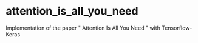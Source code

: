 # attention_is_all_you_need
Implementation of the paper " Attention Is All You Need " with Tensorflow-Keras
